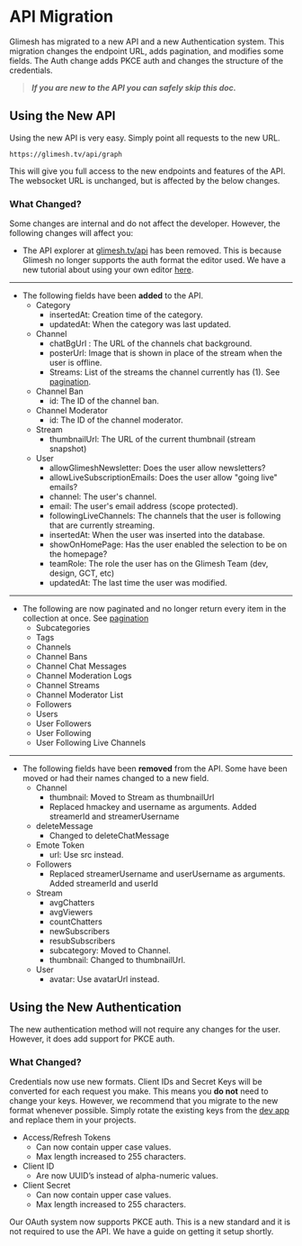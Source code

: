 # API Migration


Glimesh has migrated to a new API and a new Authentication system. This migration changes the endpoint URL, adds pagination, and modifies some fields. The Auth change adds PKCE auth and changes the structure of the credentials.
> ***If you are new to the API you can safely skip this doc.***


## Using the New API

Using the new API is very easy. Simply point all requests to the new URL.

```URL
https://glimesh.tv/api/graph
```

This will give you full access to the new endpoints and features of the API. The websocket URL is unchanged, but is affected by the below changes.


### What Changed?

Some changes are internal and do not affect the developer. However, the following changes will affect you:

 - The API explorer at [glimesh.tv/api](https://glimesh.tv/api) has been removed. This is because Glimesh no longer supports the auth format the editor used. We have a new tutorial about using your own editor [here](/api-docs/docs/api/api-explorer).
 ___
 - The following fields have been **added** to the API.
	 - Category
		 - insertedAt: Creation time of the category.
		 - updatedAt: When the category was last updated.
	 - Channel
		 - chatBgUrl : The URL of the channels chat background.
		 - posterUrl: Image that is shown in place of the stream when the user is offline.
		 - Streams: List of the streams the channel currently has (1). See [pagination](/api-docs/docs/api/pagination).
	 - Channel Ban
		 - id: The ID of the channel ban.
	- Channel Moderator
		- id: The ID of the channel moderator.
	- Stream
		- thumbnailUrl: The URL of the current thumbnail (stream snapshot)
	- User
		- allowGlimeshNewsletter: Does the user allow newsletters?
		- allowLiveSubscriptionEmails: Does the user allow "going live" emails?
		- channel: The user's channel.
		- email: The user's email address (scope protected).
		- followingLiveChannels: The channels that the user is following that are currently streaming.
		- insertedAt: When the user was inserted into the database.
        - showOnHomePage: Has the user enabled the selection to be on the homepage?
		- teamRole: The role the user has on the Glimesh Team (dev, design, GCT, etc)
		- updatedAt: The last time the user was modified.
---

 - The following are now paginated and no longer return every item in the collection at once. See [pagination](/api-docs/docs/api/pagination)
	 -	Subcategories
	 -	Tags
	 -	Channels
	 -	Channel Bans
	 -	Channel Chat Messages
	 -	Channel Moderation Logs
	 -	Channel Streams
	 -	Channel Moderator List
	 -	Followers
	 -	Users
	 -	User Followers
	 -	User Following
	 -	User Following Live Channels
___

- The following fields have been **removed** from the API. Some have been moved or had their names changed to a new field.
	- Channel
		- thumbnail: Moved to Stream as thumbnailUrl
        - Replaced hmackey and username as arguments. Added streamerId and streamerUsername
    - deleteMessage
        - Changed to deleteChatMessage
	- Emote Token
		- url: Use src instead.
    - Followers
        - Replaced streamerUsername and userUsername as arguments. Added streamerId and userId
	- Stream
		- avgChatters
		- avgViewers
		- countChatters
		- newSubscribers
		- resubSubscribers
		- subcategory: Moved to Channel.
		- thumbnail: Changed to thumbnailUrl.
	- User
		- avatar: Use avatarUrl instead.


## Using the New Authentication

The new authentication method will not require any changes for the user. However, it does add support for PKCE auth.

### What Changed?

Credentials now use new formats. Client IDs and Secret Keys will be converted for each request you make. This means you **do not** need to change your keys. However, we recommend that you migrate to the new format whenever possible. Simply rotate the existing keys from the [dev app](/api-docs/docs/dev-app) and replace them in your projects.

 - Access/Refresh Tokens
	 - Can now contain upper case values.
	 - Max length increased to 255 characters.
- Client ID
	- Are now UUID’s instead of alpha-numeric values.
- Client Secret
	- Can now contain upper case values.
	- Max length increased to 255 characters.

Our OAuth system now supports PKCE auth. This is a new standard and it is not required to use the API. We have a guide on getting it setup shortly.